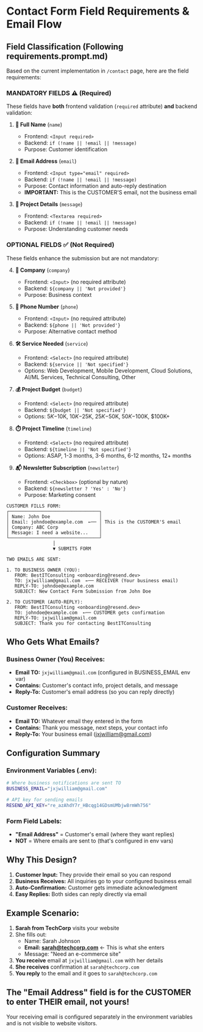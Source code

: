 # Contact Form Field Requirements & Email Flow

## Field Classification (Following requirements.prompt.md)

Based on the current implementation in `/contact` page, here are the field requirements:

### **MANDATORY FIELDS** ⚠️ (Required)

These fields have **both** frontend validation (`required` attribute) **and** backend validation:

1. **📝 Full Name** (`name`)

   - Frontend: `<Input required>`
   - Backend: `if (!name || !email || !message)`
   - Purpose: Customer identification

2. **📧 Email Address** (`email`)

   - Frontend: `<Input type="email" required>`
   - Backend: `if (!name || !email || !message)`
   - Purpose: Contact information and auto-reply destination
   - **IMPORTANT:** This is the CUSTOMER'S email, not the business email

3. **💬 Project Details** (`message`)
   - Frontend: `<Textarea required>`
   - Backend: `if (!name || !email || !message)`
   - Purpose: Understanding customer needs

### **OPTIONAL FIELDS** ✅ (Not Required)

These fields enhance the submission but are not mandatory:

4. **🏢 Company** (`company`)

   - Frontend: `<Input>` (no required attribute)
   - Backend: `${company || 'Not provided'}`
   - Purpose: Business context

5. **📱 Phone Number** (`phone`)

   - Frontend: `<Input>` (no required attribute)
   - Backend: `${phone || 'Not provided'}`
   - Purpose: Alternative contact method

6. **🛠️ Service Needed** (`service`)

   - Frontend: `<Select>` (no required attribute)
   - Backend: `${service || 'Not specified'}`
   - Options: Web Development, Mobile Development, Cloud Solutions, AI/ML Services, Technical
     Consulting, Other

7. **💰 Project Budget** (`budget`)

   - Frontend: `<Select>` (no required attribute)
   - Backend: `${budget || 'Not specified'}`
   - Options: $5K-$10K, $10K-$25K, $25K-$50K, $50K-$100K, $100K+

8. **⏱️ Project Timeline** (`timeline`)

   - Frontend: `<Select>` (no required attribute)
   - Backend: `${timeline || 'Not specified'}`
   - Options: ASAP, 1-3 months, 3-6 months, 6-12 months, 12+ months

9. **📬 Newsletter Subscription** (`newsletter`)
   - Frontend: `<Checkbox>` (optional by nature)
   - Backend: `${newsletter ? 'Yes' : 'No'}`
   - Purpose: Marketing consent

```
CUSTOMER FILLS FORM:
┌─────────────────────────────────┐
│ Name: John Doe                  │
│ Email: johndoe@example.com  ←── │ This is the CUSTOMER'S email
│ Company: ABC Corp               │
│ Message: I need a website...    │
└─────────────────────────────────┘
                 │
                 ▼ SUBMITS FORM

TWO EMAILS ARE SENT:

1. TO BUSINESS OWNER (YOU):
   FROM: BestITConsulting <onboarding@resend.dev>
   TO: jxjwilliam@gmail.com  ←── RECEIVER (Your business email)
   REPLY-TO: johndoe@example.com
   SUBJECT: New Contact Form Submission from John Doe

2. TO CUSTOMER (AUTO-REPLY):
   FROM: BestITConsulting <onboarding@resend.dev>
   TO: johndoe@example.com  ←── CUSTOMER gets confirmation
   REPLY-TO: jxjwilliam@gmail.com
   SUBJECT: Thank you for contacting BestITConsulting
```

## **Who Gets What Emails?**

### **Business Owner (You) Receives:**

- **Email TO:** `jxjwilliam@gmail.com` (configured in BUSINESS_EMAIL env var)
- **Contains:** Customer's contact info, project details, and message
- **Reply-To:** Customer's email address (so you can reply directly)

### **Customer Receives:**

- **Email TO:** Whatever email they entered in the form
- **Contains:** Thank you message, next steps, your contact info
- **Reply-To:** Your business email (jxjwilliam@gmail.com)

## **Configuration Summary**

### **Environment Variables (.env):**

```bash
# Where business notifications are sent TO
BUSINESS_EMAIL="jxjwilliam@gmail.com"

# API key for sending emails
RESEND_API_KEY="re_azAhdY7r_HBcqg14GDsmUMbjw8rmWh756"
```

### **Form Field Labels:**

- **"Email Address"** = Customer's email (where they want replies)
- **NOT** = Where emails are sent to (that's configured in env vars)

## **Why This Design?**

1. **Customer Input:** They provide their email so you can respond
2. **Business Receives:** All inquiries go to your configured business email
3. **Auto-Confirmation:** Customer gets immediate acknowledgment
4. **Easy Replies:** Both sides can reply directly via email

## **Example Scenario:**

1. **Sarah from TechCorp** visits your website
2. She fills out:
   - Name: Sarah Johnson
   - **Email: sarah@techcorp.com** ← This is what she enters
   - Message: "Need an e-commerce site"
3. **You receive** email at `jxjwilliam@gmail.com` with her details
4. **She receives** confirmation at `sarah@techcorp.com`
5. **You reply** to the email and it goes to `sarah@techcorp.com`

## **The "Email Address" field is for the CUSTOMER to enter THEIR email, not yours!**

Your receiving email is configured separately in the environment variables and is not visible to
website visitors.
